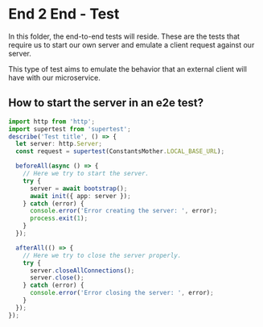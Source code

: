 # End 2 End - Test

In this folder, the end-to-end tests will reside. These are the tests that require us to start our own server and emulate a client request against our server.

This type of test aims to emulate the behavior that an external client will have with our microservice.

## How to start the server in an e2e test?

```ts
import http from 'http';
import supertest from 'supertest';
describe('Test title', () => {
  let server: http.Server;
  const request = supertest(ConstantsMother.LOCAL_BASE_URL);

  beforeAll(async () => {
    // Here we try to start the server.
    try {
      server = await bootstrap();
      await init({ app: server });
    } catch (error) {
      console.error('Error creating the server: ', error);
      process.exit(1);
    }
  });

  afterAll(() => {
    // Here we try to close the server properly.
    try {
      server.closeAllConnections();
      server.close();
    } catch (error) {
      console.error('Error closing the server: ', error);
    }
  });
});
```
